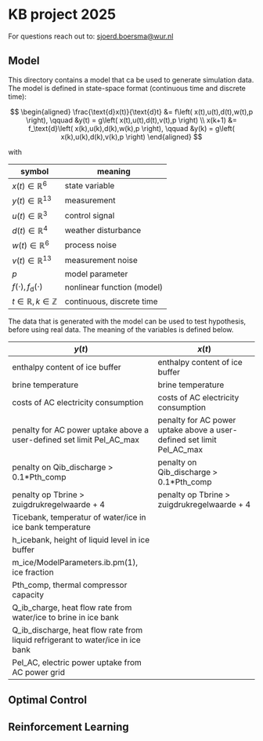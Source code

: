 # KB project 2025

For questions reach out to: sjoerd.boersma@wur.nl


## Model 
This directory contains a model that ca be used to generate simulation data. The model is defined in state-space format (continuous time and discrete time):

$$
\begin{aligned}
\frac{\text{d}x(t)}{\text{d}t} &= f\left( x(t),u(t),d(t),w(t),p \right), \qquad  &y(t) = g\left( x(t),u(t),d(t),v(t),p \right) \\
x(k+1) &= f_\text{d}\left( x(k),u(k),d(k),w(k),p \right), \qquad &y(k) = g\left( x(k),u(k),d(k),v(k),p \right)
\end{aligned}
$$

with

symbol|meaning
---|---
$x(t) \in \mathbb{R}^6$|state variable
$y(t) \in \mathbb{R}^{13}$|measurement
$u(t) \in \mathbb{R}^3$|control signal
$d(t) \in \mathbb{R}^4$|weather disturbance
$w(t)\in \mathbb{R}^6$|process noise 
$v(t)\in \mathbb{R}^{13}$|measurement noise
$p$|model parameter
$f(\cdot),f_\text{d}(\cdot)$|nonlinear function (model)
$t \in \mathbb{R},k \in \mathbb{Z}$|continuous, discrete time

The data that is generated with the model can be used to test hypothesis, before using real data. The meaning of the variables is defined below.

$y(t)$|$x(t)$
---|---
enthalpy content of ice buffer | enthalpy content of ice buffer
brine temperature | brine temperature
costs of AC electricity consumption | costs of AC electricity consumption
penalty for AC power uptake above a user-defined set limit Pel_AC_max | penalty for AC power uptake above a user-defined set limit Pel_AC_max
penalty on Qib_discharge > 0.1*Pth_comp | penalty on Qib_discharge > 0.1*Pth_comp
penalty op Tbrine > zuigdrukregelwaarde + 4 | penalty op Tbrine > zuigdrukregelwaarde + 4
Ticebank, temperatur of water/ice in ice bank temperature |
h_icebank, height of liquid level in ice buffer |
m_ice/ModelParameters.ib.pm(1), ice fraction |
Pth_comp, thermal compressor capacity |
Q_ib_charge, heat flow rate from water/ice to  brine in ice bank |
Q_ib_discharge, heat flow rate from liquid refrigerant to  water/ice in ice bank |
Pel_AC, electric power uptake from AC power grid |
 
 
## Optimal Control


## Reinforcement Learning

